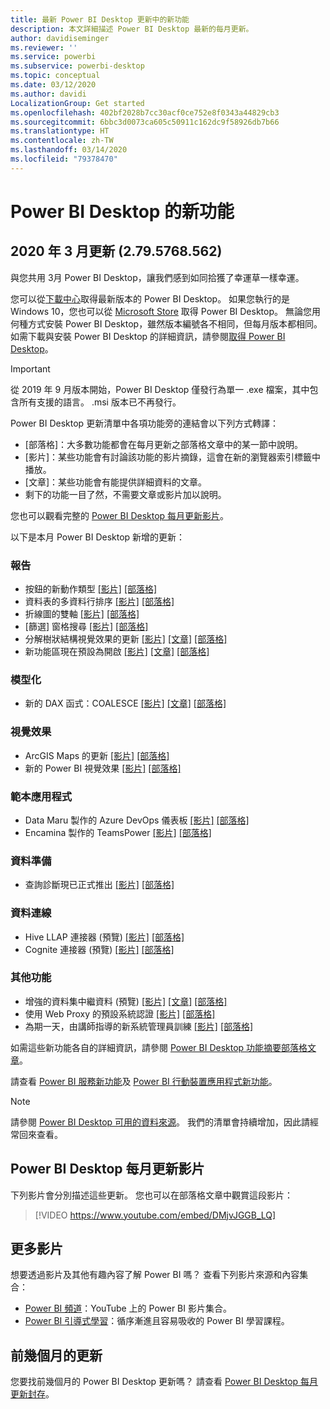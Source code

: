 ```yaml
---
title: 最新 Power BI Desktop 更新中的新功能
description: 本文詳細描述 Power BI Desktop 最新的每月更新。
author: davidiseminger
ms.reviewer: ''
ms.service: powerbi
ms.subservice: powerbi-desktop
ms.topic: conceptual
ms.date: 03/12/2020
ms.author: davidi
LocalizationGroup: Get started
ms.openlocfilehash: 402bf2028b7cc30acf0ce752e8f0343a44829cb3
ms.sourcegitcommit: 6bbc3d0073ca605c50911c162dc9f58926db7b66
ms.translationtype: HT
ms.contentlocale: zh-TW
ms.lasthandoff: 03/14/2020
ms.locfileid: "79378470"
---
```

# <a name="whats-new-in-power-bi-desktop"></a>Power BI Desktop 的新功能

## <a name="march-2020-update-2795768562"></a>2020 年 3 月更新 (2.79.5768.562)

與您共用 3月 Power BI Desktop，讓我們感到如同拾獲了幸運草一樣幸運。 

您可以從[下載中心](https://www.microsoft.com/download/details.aspx?id=58494)取得最新版本的 Power BI Desktop。 如果您執行的是 Windows 10，您也可以從 [Microsoft Store](https://aka.ms/pbidesktopstore) 取得 Power BI Desktop。 無論您用何種方式安裝 Power BI Desktop，雖然版本編號各不相同，但每月版本都相同。 如需下載與安裝 Power BI Desktop 的詳細資訊，請參閱[取得 Power BI Desktop](desktop-get-the-desktop.md)。 

> [!IMPORTANT]
> 從 2019 年 9 月版本開始，Power BI Desktop 僅發行為單一 .exe 檔案，其中包含所有支援的語言。 .msi 版本已不再發行。


Power BI Desktop 更新清單中各項功能旁的連結會以下列方式轉譯：

* \[部落格\]：大多數功能都會在每月更新之部落格文章中的某一節中說明。
* \[影片\]：某些功能會有討論該功能的影片摘錄，這會在新的瀏覽器索引標籤中播放。
* \[文章\]：某些功能會有能提供詳細資料的文章。
* 剩下的功能一目了然，不需要文章或影片加以說明。

您也可以觀看完整的 [Power BI Desktop 每月更新影片](#power-bi-desktop-monthly-update-video)。

以下是本月 Power BI Desktop 新增的更新：


### <a name="reporting"></a>報告
* 按鈕的新動作類型 [[影片]](https://youtu.be/DMjvJGGB_LQ?t=45) [[部落格]](https://powerbi.microsoft.com/blog/power-bi-desktop-march-2020-feature-summary/#_New_action_types) 
* 資料表的多資料行排序 [[影片]](https://youtu.be/DMjvJGGB_LQ?t=414) [[部落格]](https://powerbi.microsoft.com/blog/power-bi-desktop-march-2020-feature-summary/#_Multi-column_sort) 
* 折線圖的雙軸 [[影片]](https://youtu.be/DMjvJGGB_LQ?t=504) [[部落格]](https://powerbi.microsoft.com/blog/power-bi-desktop-march-2020-feature-summary/#_Dual_axis) 
* [篩選] 窗格搜尋 [[影片]](https://youtu.be/DMjvJGGB_LQ?t=553) [[部落格]](https://powerbi.microsoft.com/blog/power-bi-desktop-march-2020-feature-summary/#_Filter_pane_search) 
* 分解樹狀結構視覺效果的更新 [[影片]](https://youtu.be/DMjvJGGB_LQ?t=688) [[文章]](visuals/power-bi-visualization-decomposition-tree.md) [[部落格]](https://powerbi.microsoft.com/blog/power-bi-desktop-march-2020-feature-summary/#_Updates_to_decomp_tree) 
* 新功能區現在預設為開啟 [[影片]](https://youtu.be/DMjvJGGB_LQ?t=785) [[文章]](desktop-ribbon.md) [[部落格]](https://powerbi.microsoft.com/blog/power-bi-desktop-march-2020-feature-summary/#_New_ribbon) 




### <a name="modeling"></a>模型化
* 新的 DAX 函式：COALESCE [[影片]](https://youtu.be/DMjvJGGB_LQ?t=830) [[文章]](https://docs.microsoft.com/dax/firstnonblankvalue-function-dax) [[部落格]](https://powerbi.microsoft.com/blog/power-bi-desktop-march-2020-feature-summary/#_New_DAX_function
) 

### <a name="visuals"></a>視覺效果
* ArcGIS Maps 的更新 [[影片]](https://youtu.be/DMjvJGGB_LQ?t=1043) [[部落格]](https://powerbi.microsoft.com/blog/power-bi-desktop-march-2020-feature-summary/#_Updates_to_ArcGIS) 
* 新的 Power BI 視覺效果 [[影片]](https://youtu.be/DMjvJGGB_LQ?t=1025) [[部落格]](https://powerbi.microsoft.com/blog/power-bi-desktop-march-2020-feature-summary/#_Waterfall_chart
)


### <a name="template-apps"></a>範本應用程式
* Data Maru 製作的 Azure DevOps 儀表板 [[影片]](https://youtu.be/DMjvJGGB_LQ?t=1116) [[部落格]](https://powerbi.microsoft.com/blog/power-bi-desktop-march-2020-feature-summary/#_Azure_DevOps_dashboard) 
* Encamina 製作的 TeamsPower [[影片]](https://youtu.be/DMjvJGGB_LQ?t=1135) [[部落格]](https://powerbi.microsoft.com/blog/power-bi-desktop-march-2020-feature-summary/#_TeamsPower)


### <a name="data-preparation"></a>資料準備
* 查詢診斷現已正式推出 [[影片]](https://youtu.be/DMjvJGGB_LQ?t=1144) [[部落格]](https://powerbi.microsoft.com/blog/power-bi-desktop-march-2020-feature-summary/#_Query_diagnostics) 


### <a name="data-connectivity"></a>資料連線
* Hive LLAP 連接器 (預覽) [[影片]](https://youtu.be/DMjvJGGB_LQ?t=1165) [[部落格]](https://powerbi.microsoft.com/blog/power-bi-desktop-march-2020-feature-summary/#_Hive_LLAP_connector) 
* Cognite 連接器 (預覽) [[影片]](https://youtu.be/DMjvJGGB_LQ?t=1165) [[部落格]](https://powerbi.microsoft.com/blog/power-bi-desktop-march-2020-feature-summary/#_Cognite) 


### <a name="other-features"></a>其他功能
* 增強的資料集中繼資料 (預覽) [[影片]](https://youtu.be/DMjvJGGB_LQ?t=1184) [[文章]](desktop-enhanced-dataset-metadata.md) [[部落格]](https://powerbi.microsoft.com/blog/power-bi-desktop-march-2020-feature-summary/#_Enhanced_dataset_metadata) 
* 使用 Web Proxy 的預設系統認證 [[影片]](https://youtu.be/DMjvJGGB_LQ?t=1239) [[部落格]](https://powerbi.microsoft.com/blog/power-bi-desktop-march-2020-feature-summary/#_Using_default_system) 
* 為期一天，由講師指導的新系統管理員訓練 [[影片]](https://youtu.be/DMjvJGGB_LQ?t=1247) [[部落格]](https://powerbi.microsoft.com/blog/power-bi-desktop-march-2020-feature-summary/#_New_administrator) 


如需這些新功能各自的詳細資訊，請參閱 [Power BI Desktop 功能摘要部落格文章](https://powerbi.microsoft.com/blog/power-bi-desktop-march-2020-feature-summary/)。

請查看 [Power BI 服務新功能](service-whats-new.md)及 [Power BI 行動裝置應用程式新功能](consumer/mobile/mobile-whats-new-in-the-mobile-apps.md)。

> [!NOTE]
> 請參閱 [Power BI Desktop 可用的資料來源](desktop-data-sources.md)。 我們的清單會持續增加，因此請經常回來查看。


## <a name="power-bi-desktop-monthly-update-video"></a>Power BI Desktop 每月更新影片
下列影片會分別描述這些更新。 您也可以在部落格文章中觀賞這段影片：

> [!VIDEO https://www.youtube.com/embed/DMjvJGGB_LQ]



## <a name="more-videos"></a>更多影片

想要透過影片及其他有趣內容了解 Power BI 嗎？ 查看下列影片來源和內容集合：

-   [Power BI 頻道](https://www.youtube.com/user/mspowerbi)：YouTube 上的 Power BI 影片集合。
-   [Power BI 引導式學習](https://powerbi.microsoft.com/guided-learning/)：循序漸進且容易吸收的 Power BI 學習課程。

## <a name="updates-for-previous-months"></a>前幾個月的更新

您要找前幾個月的 Power BI Desktop 更新嗎？ 請查看 [Power BI Desktop 每月更新封存](desktop-latest-update-archive.md)。
